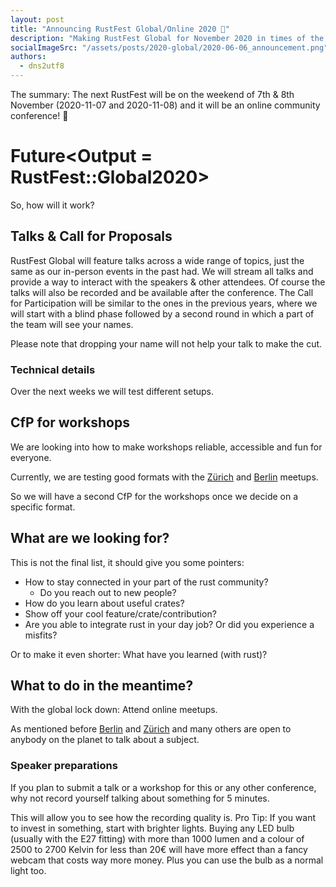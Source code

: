 ```yaml
---
layout: post
title: "Announcing RustFest Global/Online 2020 🎉"
description: "Making RustFest Global for November 2020 in times of the Coronavirus"
socialImageSrc: "/assets/posts/2020-global/2020-06-06_announcement.png"
authors:
  - dns2utf8
---
```


The summary: The next RustFest will be on the weekend of 7th & 8th November (2020-11-07 and 2020-11-08) and it will be an online community conference! 🎉

# Future<Output = RustFest::Global2020>

So, how will it work?

## Talks & Call for Proposals

RustFest Global will feature talks across a wide range of topics, just the same as our in-person events in the past had.
We will stream all talks and provide a way to interact with the speakers & other attendees. Of course the talks will also be recorded and be available after the conference.
The Call for Participation will be similar to the ones in the previous years, where we will start with a blind phase followed by a second round in which a part of the team will see your names.

Please note that dropping your name will not help your talk to make the cut.

### Technical details

Over the next weeks we will test different setups.

## CfP for workshops

We are looking into how to make workshops reliable, accessible and fun for everyone.

Currently, we are testing good formats with the [Zürich](https://www.meetup.com/Rust-Zurich/) and [Berlin](https://berline.rs/) meetups.

So we will have a second CfP for the workshops once we decide on a specific format.

## What are we looking for?

This is not the final list, it should give you some pointers:

* How to stay connected in your part of the rust community?
    * Do you reach out to new people?
* How do you learn about useful crates?
* Show off your cool feature/crate/contribution?
* Are you able to integrate rust in your day job? Or did you experience a misfits? 

Or to make it even shorter: What have you learned (with rust)?
 

## What to do in the meantime?

With the global lock down: Attend online meetups.

As mentioned before [Berlin](https://berline.rs/) and [Zürich](https://www.meetup.com/Rust-Zurich/) and many others are open to anybody on the planet to talk about a subject.

### Speaker preparations

If you plan to submit a talk or a workshop for this or any other conference, why not record yourself talking about something for 5 minutes.

This will allow you to see how the recording quality is.
Pro Tip: If you want to invest in something, start with brighter lights. 
Buying any LED bulb (usually with the E27 fitting) with more than 1000 lumen and a colour of 2500 to 2700 Kelvin for less than 20€ will have more effect than a fancy webcam that costs way more money.
Plus you can use the bulb as a normal light too.

<!--
<div class="card">
    <div class="imgbox" data-frame="/assets/rf-rainbow-ferris.png">
      <img src="/assets/rf-rainbow-ferris.png" alt="RustFest Logo" class="frame">
    </div>

    <section class="infobox" spellcheck="false" contenteditable="">
      <span class="twitter">Save the date: November 7th & 8th</span>
      <span class="speaker" style="margin-right: -10px;font-size: 27px;">RustFest Global</span>
      <span class="title">Get ready to submit a talk! 🎉</span>
    </section>

    <footer spellcheck="false" contenteditable="">
        RustFest Global 2020&nbsp; ·&nbsp; Nov. 7.-8., Online, Central Europa Timezone&nbsp; ·&nbsp; 2020.rustfest.eu
    </footer>
  </div>
-->
